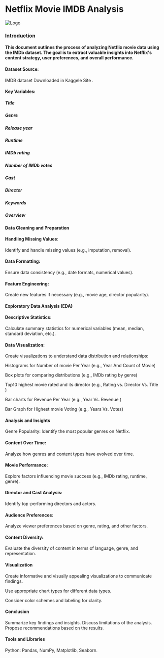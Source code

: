 
# Netflix Movie IMDB Analysis


![Logo](https://miro.medium.com/v2/resize:fit:720/format:webp/1*JMD0UAeWO4MHqz5p9HhSjA.png)


### Introduction

#### This document outlines the process of analyzing Netflix movie data using the IMDb dataset. The goal is to extract valuable insights into Netflix's content strategy, user preferences, and overall performance.

#### Dataset Source:
IMDB dataset Downloaded in Kaggele Site .

#### Key Variables:
##### Title
##### Genre
##### Release year
##### Runtime
##### IMDb rating
##### Number of IMDb votes
##### Cast
##### Director
##### Keywords
##### Overview

#### Data Cleaning and Preparation
#### Handling Missing Values:
Identify and handle missing values (e.g., imputation, removal).
#### Data Formatting: 
Ensure data consistency (e.g., date formats, numerical values).
#### Feature Engineering: 
Create new features if necessary (e.g., movie age, director popularity).

#### Exploratory Data Analysis (EDA)
#### Descriptive Statistics:
Calculate summary statistics for numerical variables (mean, median, standard deviation, etc.).
#### Data Visualization:
Create visualizations to understand data distribution and relationships:

Histograms for Number of movie Per Year (e.g., Year And Count of Movie)

Box plots for comparing distributions (e.g., IMDb rating by genre)

Top10 highest movie rated  and its director  (e.g., Rating vs. Director Vs. Title )

Bar charts for Revenue Per Year  (e.g., Year Vs. Revenue )

Bar Graph for Highest movie Voting  (e.g., Years Vs. Votes)

#### Analysis and Insights
Genre Popularity: Identify the most popular genres on Netflix.
#### Content Over Time:
 Analyze how genres and content types have evolved over time.
#### Movie Performance: 
Explore factors influencing movie success (e.g., IMDb rating, runtime, genre).
#### Director and Cast Analysis: 
Identify top-performing directors and actors.
#### Audience Preferences:
Analyze viewer preferences based on genre, rating, and other factors.
#### Content Diversity: 
Evaluate the diversity of content in terms of language, genre, and representation.
#### Visualization
Create informative and visually appealing visualizations to communicate findings.

Use appropriate chart types for different data types.

Consider color schemes and labeling for clarity.

#### Conclusion
Summarize key findings and insights.
Discuss limitations of the analysis.
Propose recommendations based on the results.
#### Tools and Libraries
Python: Pandas, NumPy, Matplotlib, Seaborn.




